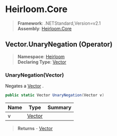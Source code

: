 # Heirloom.Core

> **Framework**: .NETStandard,Version=v2.1  
> **Assembly**: [Heirloom.Core][0]

## Vector.UnaryNegation (Operator)

> **Namespace**: [Heirloom][0]  
> **Declaring Type**: [Vector][1]

### UnaryNegation(Vector)

Negates a [Vector][1] .

```cs
public static Vector UnaryNegation(Vector v)
```

| Name | Type        | Summary |
|------|-------------|---------|
| v    | [Vector][1] |         |

> **Returns** - [Vector][1]

[0]: ../../../Heirloom.Core.md
[1]: ../Vector.md
